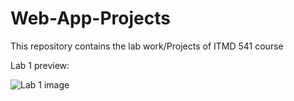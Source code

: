 # Web-App-Projects
This repository contains the lab work/Projects of ITMD 541 course

Lab 1 preview: 

![Lab 1 image](https://github.com/harshalsawant29/Web-App-Projects/raw/main/Lab1/Lab1-preview.png)
